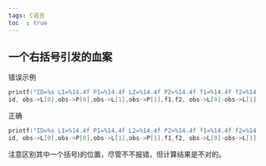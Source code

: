 ```yaml
--- 
tags: C语言
toc  : true
---
```


## 一个右括号引发的血案

错误示例
```c
printf("ID=%s L1=%14.4f P1=%14.4f L2=%14.4f P2=%14.4f f1=%14.4f f2=%14.4f N21=%f \n", 
id, obs->L[0],obs->P[0],obs->L[1],obs->P[1],f1,f2, obs->L[0]-obs->L[1]-(f1-f2)*(obs->P[0]+obs->P[1]))/(f1+f2);
```

正确
```c
printf("ID=%s L1=%14.4f P1=%14.4f L2=%14.4f P2=%14.4f f1=%14.4f f2=%14.4f N21=%f \n", 
id, obs->L[0],obs->P[0],obs->L[1],obs->P[1],f1,f2, obs->L[0]-obs->L[1]-(f1-f2)*(obs->P[0]+obs->P[1])/(f1+f2));
```

注意区别其中一个括号)的位置，尽管不不报错，但计算结果是不对的。


